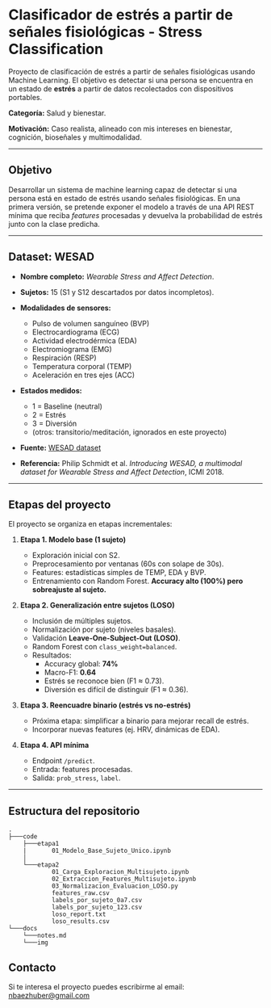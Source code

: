 # Clasificador de estrés a partir de señales fisiológicas - Stress Classification

Proyecto de clasificación de estrés a partir de señales fisiológicas usando Machine Learning. El objetivo es detectar si una persona se encuentra en un estado de **estrés** a partir de datos recolectados con dispositivos portables. 

**Categoría:** Salud y bienestar.

**Motivación:** Caso realista, alineado con mis intereses en bienestar, cognición, bioseñales y multimodalidad.

---

## Objetivo

Desarrollar un sistema de machine learning capaz de detectar si una persona está en estado de estrés usando señales fisiológicas. En una primera versión, se pretende exponer el modelo a través de una API REST mínima que reciba *features* procesadas y devuelva la probabilidad de estrés junto con la clase predicha.



---

## Dataset: WESAD

- **Nombre completo:** *Wearable Stress and Affect Detection*.  
- **Sujetos:** 15 (S1 y S12 descartados por datos incompletos).  
- **Modalidades de sensores:**
  - Pulso de volumen sanguíneo (BVP)  
  - Electrocardiograma (ECG)  
  - Actividad electrodérmica (EDA)  
  - Electromiograma (EMG)  
  - Respiración (RESP)  
  - Temperatura corporal (TEMP)  
  - Aceleración en tres ejes (ACC)  

- **Estados medidos:**  
  - 1 = Baseline (neutral)  
  - 2 = Estrés  
  - 3 = Diversión  
  - (otros: transitorio/meditación, ignorados en este proyecto)  

- **Fuente:** [WESAD dataset](https://ubi29.informatik.uni-siegen.de/usi/data_wesad.html)  
- **Referencia:** Philip Schmidt et al. *Introducing WESAD, a multimodal dataset for Wearable Stress and Affect Detection*, ICMI 2018.

---

## Etapas del proyecto

El proyecto se organiza en etapas incrementales:

1. **Etapa 1. Modelo base (1 sujeto)**  
   - Exploración inicial con S2.  
   - Preprocesamiento por ventanas (60s con solape de 30s).  
   - Features: estadísticas simples de TEMP, EDA y BVP.  
   - Entrenamiento con Random Forest. **Accuracy alto (100%) pero sobreajuste al sujeto.**

2. **Etapa 2. Generalización entre sujetos (LOSO)**  
   - Inclusión de múltiples sujetos.  
   - Normalización por sujeto (niveles basales).  
   - Validación **Leave-One-Subject-Out (LOSO)**.  
   - Random Forest con `class_weight=balanced`.  
   - Resultados:  
     - Accuracy global: **74%**  
     - Macro-F1: **0.64**  
     - Estrés se reconoce bien (F1 ≈ 0.73).  
     - Diversión es difícil de distinguir (F1 ≈ 0.36).  

3. **Etapa 3. Reencuadre binario (estrés vs no-estrés)**  
   - Próxima etapa: simplificar a binario para mejorar recall de estrés.  
   - Incorporar nuevas features (ej. HRV, dinámicas de EDA).  

4. **Etapa 4. API mínima**  
   - Endpoint `/predict`.  
   - Entrada: features procesadas.  
   - Salida: `prob_stress`, `label`.  

---

## Estructura del repositorio

```
.
├───code
    ├───etapa1
    |       01_Modelo_Base_Sujeto_Unico.ipynb
    │
    └───etapa2
            01_Carga_Exploracion_Multisujeto.ipynb
            02_Extraccion_Features_Multisujeto.ipynb
            03_Normalizacion_Evaluacion_LOSO.py
            features_raw.csv
            labels_por_sujeto_0a7.csv
            labels_por_sujeto_123.csv
            loso_report.txt
            loso_results.csv
└───docs
    └───notes.md 
    └───img
```

## Contacto 
Si te interesa el proyecto puedes escribirme al email: [nbaezhuber@gmail.com](mailto:nbaezhuber@gmail.com)